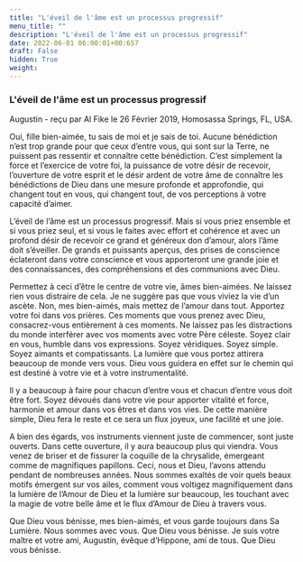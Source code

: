 ```yaml
---
title: "L'éveil de l'âme est un processus progressif"
menu_title: ""
description: "L'éveil de l'âme est un processus progressif"
date: 2022-06-01 06:00:01+00:657
draft: False
hidden: True
weight:
---
```

### L'éveil de l'âme est un processus progressif

Augustin - reçu par Al Fike le 26 Février 2019, Homosassa Springs, FL, USA.

Oui, fille bien-aimée, tu sais de moi et je sais de toi. Aucune bénédiction n’est trop grande pour que ceux d’entre vous, qui sont sur la Terre, ne puissent pas ressentir et connaître cette bénédiction. C’est simplement la force et l’exercice de votre foi, la puissance de votre désir de recevoir, l’ouverture de votre esprit et le désir ardent de votre âme de connaître les bénédictions de Dieu dans une mesure profonde et approfondie, qui changent tout en vous, qui changent tout, de vos perceptions à votre capacité d’aimer.

L’éveil de l’âme est un processus progressif. Mais si vous priez ensemble et si vous priez seul, et si vous le faites avec effort et cohérence et avec un profond désir de recevoir ce grand et généreux don d’amour, alors l’âme doit s’éveiller. De grands et puissants aperçus, des prises de conscience éclateront dans votre conscience et vous apporteront une grande joie et des connaissances, des compréhensions et des communions avec Dieu.

Permettez à ceci d’être le centre de votre vie, âmes bien-aimées. Ne laissez rien vous distraire de cela. Je ne suggère pas que vous viviez la vie d’un ascète. Non, mes bien-aimés, mais mettez de l’amour dans tout. Apportez votre foi dans vos prières. Ces moments que vous prenez avec Dieu, consacrez-vous entièrement à ces moments. Ne laissez pas les distractions du monde interférer avec vos moments avec votre Père céleste. Soyez clair en vous, humble dans vos expressions. Soyez véridiques. Soyez simple. Soyez aimants et compatissants. La lumière que vous portez attirera beaucoup de monde vers vous. Dieu vous guidera en effet sur le chemin qui est destiné à votre vie et à votre instrumentalité.

Il y a beaucoup à faire pour chacun d’entre vous et chacun d’entre vous doit être fort. Soyez dévoués dans votre vie pour apporter vitalité et force, harmonie et amour dans vos êtres et dans vos vies. De cette manière simple, Dieu fera le reste et ce sera un flux joyeux, une facilité et une joie.

A bien des égards, vos instruments viennent juste de commencer, sont juste ouverts. Dans cette ouverture, il y aura beaucoup plus qui viendra. Vous venez de briser et de fissurer la coquille de la chrysalide, émergeant comme de magnifiques papillons. Ceci, nous et Dieu, l’avons attendu pendant de nombreuses années. Nous sommes exaltés de voir quels beaux motifs émergent sur vos ailes, comment vous voltigez magnifiquement dans la lumière de l’Amour de Dieu et la lumière sur beaucoup, les touchant avec la magie de votre belle âme et le flux d’Amour de Dieu à travers vous.

Que Dieu vous bénisse, mes bien-aimés, et vous garde toujours dans Sa Lumière. Nous sommes avec vous. Que Dieu vous bénisse. Je suis votre maître et votre ami, Augustin, évêque d’Hippone, ami de tous. Que Dieu vous bénisse.
